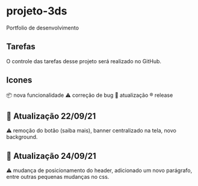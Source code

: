 # projeto-3ds

Portfolio de desenvolvimento

## Tarefas

O controle das tarefas desse projeto será realizado no GitHub. 

## Icones

:package: nova funcionalidade
:warning: correção de bug
:beginner: atualização
:registered: release

## :beginner: Atualização 22/09/21

:warning: remoção do botão (saiba mais),
banner centralizado na tela,
novo background.

## :beginner: Atualização 24/09/21

:warning: mudança de posicionamento do header, adicionado um novo parágrafo, entre outras pequenas mudanças no css.
